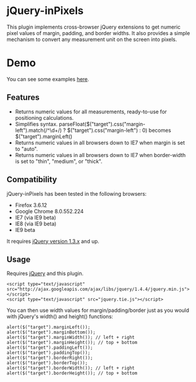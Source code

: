 # jQuery-inPixels

This plugin implements cross-browser jQuery extensions to get numeric pixel values of margin, 
padding, and border widths. It also provides a simple mechanism to convert any measurement unit 
on the screen into pixels.

# Demo

You can see some examples [here](http://dl.dropbox.com/u/124192/websites/jqueryinpixels/index.html).

## Features

  * Returns numeric values for all measurements, ready-to-use for positioning calculations.
  * Simplifies syntax.
    parseFloat($("target").css("margin-left").match(/^\\d+/) ? $("target").css("margin-left") : 0)
    becomes
    $("target").marginLeft()
  * Returns numeric values in all browsers down to IE7 when margin is set to "auto".
  * Returns numeric values in all browsers down to IE7 when border-width is set to "thin", "medium", or "thick".
  
## Compatibility

jQuery-inPixels has been tested in the following browsers:
  
  * Firefox 3.6.12
  * Google Chrome 8.0.552.224
  * IE7 (via IE9 beta)
  * IE8 (via IE9 beta)
  * IE9 beta
  
It requires [jQuery version 1.3.x](http://jquery.com) and up.


## Usage

Requires [jQuery](http://jquery.com) and this plugin.

    <script type="text/javascript" src="http://ajax.googleapis.com/ajax/libs/jquery/1.4.4/jquery.min.js"></script>
    <script type="text/javascript" src="jquery.tie.js"></script>
    
You can then use width values for margin/padding/border just as you would with jQuery's width() and height() functions:

    alert($("target").marginLeft());
    alert($("target").marginBottom());
    alert($("target").marginWidth()); // left + right
    alert($("target").marginHeight()); // top + bottom
    alert($("target").paddingLeft());
    alert($("target").paddingTop());
    alert($("target").borderRight());
    alert($("target").borderTop()); 
    alert($("target").borderWidth()); // left + right
    alert($("target").borderHeight()); // top + bottom